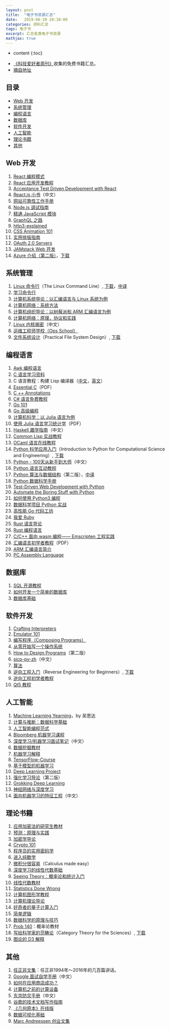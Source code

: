 ```yaml
---
layout: post
title:  "电子书资源汇总"
date:   2019-08-20 20:30:00
categories: 资料汇总
tags: 电子书
excerpt: 汇总各类电子书资源
mathjax: true
---
```


* content
{:toc}

- [《科技爱好者周刊》](https://github.com/ruanyf/weekly)收集的免费书籍汇总。
- [摘自地址](https://github.com/ruanyf/free-books)

## 目录

- [Web 开发](#web-开发)
- [系统管理](#系统管理)
- [编程语言](#编程语言)
- [数据库](#数据库)
- [软件开发](#软件开发)
- [人工智能](#人工智能)
- [理论书籍](#理论书籍)
- [其他](#其他)

## Web 开发

1. [React 编程模式](https://github.com/krasimir/react-in-patterns)
1. [React 应用开发教程](https://github.com/tyroprogrammer/learn-react-app/tree/master/src/tutorial)
1. [Acceptance Test Driven Development with React](https://leanpub.com/build-react-app-with-atdd)
1. [React.js 小书](http://huziketang.mangojuice.top/books/react/)（中文）
1. [网站可靠性工作手册](https://landing.google.com/sre/book.html)
1. [Node.js 调试指南](https://github.com/nswbmw/node-in-debugging)
1. [精通 JavaScript 模块](https://github.com/mjavascript/mastering-modular-javascript)
1. [GraphQL 之路](https://www.robinwieruch.de/the-road-to-graphql-book/)
1. [http3-explained](https://github.com/bagder/http3-explained)
1. [CSS Animation 101](https://github.com/cssanimation/css-animation-101)
1. [实用排版指南](https://practicaltypography.com/)
1. [OAuth 2.0 Servers](https://www.oauth.com/)
1. [JAMstack Web 开发](https://www.netlify.com/oreilly-jamstack/)
1. [Azure 介绍（第二版）](https://azure.microsoft.com/en-us/resources/azure-for-architects/)，[下载](https://github.com/PacktPublishing/Azure-for-Architects)

## 系统管理

1. [Linux 命令行](http://linuxcommand.org/tlcl.php)（The Linux Command Line）, [下载](http://sourceforge.net/projects/linuxcommand/files/TLCL/13.07/TLCL-13.07.pdf/download)，[中译](http://billie66.github.io/TLCL/index.html)
1. [学习命令行](https://hellowebbooks.com/learn-command-line/)
1. [计算机系统导论：以汇编语言与 Linux 系统为例](http://bob.cs.sonoma.edu/IntroCompOrg-x64/book.html)
1. [计算机网络：系统方法](https://github.com/SystemsApproach/book)
1. [计算机组织导论：以树莓派和 ARM 汇编语言为例](http://bob.cs.sonoma.edu/IntroCompOrg-RPi/frontmatter-1.html)
1. [计算机网络：原理，协议和实践](http://cnp3book.info.ucl.ac.be/#)
1. [Linux 内核揭密](https://xinqiu.gitbooks.io/linux-insides-cn/content/index.html)（中文）
1. [运维工程师学校（Ops School）](http://www.opsschool.org/)
1. [文件系统设计](https://www.amazon.com/exec/obidos/ASIN/1558604979/qid=1012094537/sr=8-1/ref=sr_8_71_1/103-9130044-4352613)（Practical File System Design）, [下载](http://www.nobius.org/~dbg/practical-file-system-design.pdf)
 
## 编程语言

1. [Awk 编程语言](https://ia802309.us.archive.org/25/items/pdfy-MgN0H1joIoDVoIC7/The_AWK_Programming_Language.pdf)
1. [C 语言学习资料](http://www.isthe.com/chongo/tech/comp/c/index.html)
1. C 语言教程：构建 Lisp 编译器（[中文](https://ksco.gitbooks.io/build-your-own-lisp/)，[英文](http://www.buildyourownlisp.com/contents)）
1. [Essential C](http://cslibrary.stanford.edu/101/EssentialC.pdf)（PDF）
1. [C ++ Annotations](http://www.icce.rug.nl/documents/cplusplus/)
1. [C# 语言免费教程](https://www.tutlane.com/tutorial/csharp/csharp-tutorial)
1. [Go 101](https://go101.org/)
1. [Go 高级编程](https://github.com/chai2010/advanced-go-programming-book)
1. [计算机科学：以 Julia 语言为例](https://benlauwens.github.io/ThinkJulia.jl/latest/book.html)
1. [使用 Julia 语言学习统计学](https://people.smp.uq.edu.au/YoniNazarathy/julia-stats/StatisticsWithJulia.pdf)（PDF）
1. [Haskell 趣学指南](http://fleurer.github.io/lyah/)（中文）
1. [Common Lisp 实战教程](http://www.gigamonkeys.com/book/)
1. [OCaml 语言在线教程](http://www.cs.cornell.edu/courses/cs3110/2019sp/textbook/)
1. [Python 科学应用入门](http://www.freetechbooks.com/introduction-to-python-for-computational-science-and-engineering-t884.html)（Introduction to Python for Computational Science and Engineering）, [下载](http://www.southampton.ac.uk/~fangohr/training/python/pdfs/Python-for-Computational-Science-and-Engineering.pdf)
1. [Python - 100天从新手到大师](https://github.com/jackfrued/Python-100-Days)（中文）
1. [Python 语言互动教程](http://projectpython.net/chapter00/)
1. [Python 算法与数据结构](http://interactivepython.org/runestone/static/pythonds/index.html)（第二版），[中译](https://github.com/facert/python-data-structure-cn)
1. [Python 数据科学手册](https://github.com/jakevdp/PythonDataScienceHandbook)
1. [Test-Driven Web Development with Python](https://www.obeythetestinggoat.com/pages/book.html#toc)
1. [Automate the Boring Stuff with Python](https://automatetheboringstuff.com/)
1. [如何使用 Python3 编程](https://www.digitalocean.com/community/tutorials/digitalocean-ebook-how-to-code-in-python)
1. [数据科学项目 Python 实战](https://www.digitalocean.com/community/tutorials/machine-learning-projects-python-a-digitalocean-ebook)
1. [高性能 Go 代码工坊](https://dave.cheney.net/high-performance-go-workshop/gopherchina-2019.html)
1. [我爱 Ruby](https://i-love-ruby.gitlab.io/)
1. [Rust 语言导论](https://stevedonovan.github.io/rust-gentle-intro/readme.html)
1. [Rust 编程语言](https://www.jyotirmoy.net/posts/2018-12-01-rust-book.html)
1. [C/C++ 面向 wasm 编程—— Emscripten 工程实践](https://github.com/3dgen/cppwasm-book)
1. [汇编语言初学者教程](https://yurichev.com/writings/AL4B-EN.pdf)（PDF）
1. [ARM 汇编语言简介](http://bob.cs.sonoma.edu/IntroCompOrg-RPi/intro-co-rpi.html)
1. [PC Assembly Language](https://pacman128.github.io/pcasm/)

## 数据库

1. [SQL 开源教程](https://selectstarsql.com/)
1. [如何开发一个简单的数据库](https://cstack.github.io/db_tutorial/)
1. [数据库基础](http://webdam.inria.fr/Alice/)

## 软件开发

1. [Crafting Interpreters](http://craftinginterpreters.com/)
1. [Emulator 101](http://www.emulator101.com/)
1. [编写程序（Composing Programs）](http://www.composingprograms.com/)
1. [从零开始写一个操作系统](https://github.com/cfenollosa/os-tutorial)
1. [How to Design Programs](https://htdp.org/2018-01-06/Book/index.html)（第二版）
1. [sicp-py-zh](https://github.com/wizardforcel/sicp-py-zh)（中文）
1. [算法](https://github.com/jeffgerickson/algorithms)
1. [逆向工程入门](https://github.com/dennis714/RE-for-beginners)（Reverse Engineering for Beginners）, [下载](http://beginners.re/Reverse_Engineering_for_Beginners-en.pdf)
1. [逆向工程初学者教程](https://www.begin.re/)
1. [Qt5 教程](https://qmlbook.github.io/)
  
## 人工智能

1. [Machine Learning Yearning](http://www.mlyearning.org/)，by 吴恩达
1. [计算与推断：数据科学基础](https://ds8.gitbooks.io/textbook/content/)
1. [人工智能编程范式](https://github.com/norvig/paip-lisp)
1. [Bloomberg 机器学习课程](https://bloomberg.github.io/foml/)
1. [深度学习/机器学习面试笔记](https://github.com/imhuay/Interview_Notes-Chinese)（中文）
1. [数据挖掘教材](https://www-users.cs.umn.edu/~kumar001/dmbook/index.php)
1. [机器学习解释](https://christophm.github.io/interpretable-ml-book/)
1. [TensorFlow-Course](https://github.com/open-source-for-science/TensorFlow-Course)
1. [基于模型的机器学习](http://mbmlbook.com/)
1. [Deep Learning Project](https://github.com/Spandan-Madan/DeepLearningProject)
1. [强化学习导论](http://incompleteideas.net/book/the-book.html)（第二版）
1. [Grokking Deep Learning](https://livebook.manning.com/#!/book/grokking-deep-learning/)
1. [神经网络与深度学习](https://github.com/nndl/nndl.github.io)
1. [面向机器学习的特征工程](http://fe4ml.apachecn.org/#/)（中文）

## 理论书籍

1. [应用加密法的研究生教材](http://toc.cryptobook.us/)
1. [预测：原理与实践](https://otexts.org/fpp2/)
1. [加密学导论](https://intensecrypto.org/public/)
1. [Crypto 101](https://www.crypto101.io/)
1. [程序员的实用密码学](https://cryptobook.nakov.com/)
1. [进入纯数学](https://infinitedescent.xyz/)
1. [微积分很容易](http://calculusmadeeasy.org/)（Calculus made easy）
1. [深度学习的线性代数基础](https://hadrienj.github.io/posts/Deep-Learning-Book-Series-Introduction/)
1. [Seeing Theory：概率论和统计入门](https://seeing-theory.brown.edu/#firstPage)
1. [线性代数教材](http://joshua.smcvt.edu/linearalgebra/#current_version)
1. [Statistics Done Wrong](https://www.statisticsdonewrong.com/index.html)
1. [计算机图形学教程](http://www.scratchapixel.com/)
1. [计算机理论导论](https://introtcs.org/public/index.html)
1. [好奇者的量子计算入门](https://quantum.country/qcvc)
1. [简单逻辑](https://book.simply-logical.space/)
1. [数据科学的原理与技巧](https://www.textbook.ds100.org/)
1. [Prob 140](http://prob140.org/textbook/chapters/README)：概率论教材
1. [写给科学家的范畴论](http://category-theory.mitpress.mit.edu/)（Category Theory for the Sciences）, [下载](https://github.com/mmai/Category-Theory-for-the-Sciences)
1. [图论的 D3 解释](https://mrpandey.github.io/d3graphTheory/index.html)
 
## 其他

1. [任正非文集](./docs/任正非文集.epub)：任正非1994年～2016年的几百篇讲话。
1. [Google 面试自学手册](https://github.com/jwasham/coding-interview-university/blob/master/translations/README-cn.md)（中文）
1. [如何在应用商店成功？](https://github.com/amirrajan/survivingtheappstore)
1. [计算机之前的计算设备](http://ed-thelen.org/comp-hist/CBC.html)
1. [东京防灾手册](http://www.metro.tokyo.jp/chinese/guide/bosai/index.html)（中文）
1. [谷歌的技术文档写作指南](https://developers.google.com/style/)
1. [《几何原本》在线版](https://www.c82.net/euclid/)
1. [数据可视化基础](https://serialmentor.com/dataviz/)
1. [Marc Andreessen 创业文集](https://pmarchive.com/)

